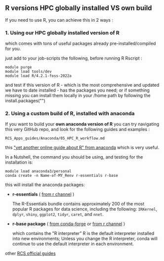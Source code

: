 
## R versions HPC globally installed VS own build

If you need to use R, you can achieve this in 2 ways :


###  1. Using our **HPC globally installed version of R**

which comes with tons of useful packages already pre-installed/compiled for you.

just add to your job-scripts the following, before running R Rscript :

```
module purge
module load tools/dev
module load R/4.2.1-foss-2022a
```


and test if this version of R - which is the most comprehensive and updated we have to date installed - has the packages you need; or if something missing you can install them locally in your /home path by following the
install.packages("")




### 2. Using a custom build of R, installed with anaconda

If you want to build your **own anaconda version of R** you can try navigating this very GitHub repo, and look for the following guides and examples :

`RCS_Apps_guides/Anaconda/05_HPC_R_workflow.md`  

this ["yet another online guide about R" from anaconda](https://docs.anaconda.com/anaconda/user-guide/tasks/using-r-language/) which is very useful.  


In a Nutshell, the command you should be using, and testing for the installation is:

```
module load anaconda3/personal
conda create -n Name-of-MY_Renv r-essentials r-base
```

this will install the anaconda packages:

- **r-essentials** ( [from r channel](https://anaconda.org/r/r-essentials)    )

  The R-Essentials bundle contains approximately 200 of the most popular R packages for data science, including the following:  `IRKernel`, `dplyr`, `shiny`, `ggplot2`, `tidyr`, `caret`, and `nnet`.

- **r-base package**  ( [from conda-forge](https://anaconda.org/conda-forge/r-base)  or [from r channel](https://anaconda.org/r/r-base)  )

  which contains the "R interpreter"
  R is the default interpreter installed into new environments;
  Unless you change the R interpreter, conda will continue to use the default interpreter in each environment.  



other [RCS official guides](https://wiki.imperial.ac.uk/display/HPC/R)




